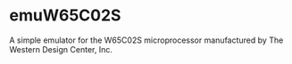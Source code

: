 # emuW65C02S
A simple emulator for the W65C02S microprocessor manufactured by The Western Design Center, Inc.
